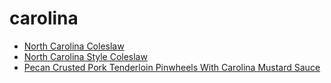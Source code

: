 # carolina

 * [North Carolina Coleslaw](index/n/north-carolina-coleslaw-242716.json)
 * [North Carolina Style Coleslaw](index/n/north-carolina-style-coleslaw-242392.json)
 * [Pecan Crusted Pork Tenderloin Pinwheels With Carolina Mustard Sauce](index/p/pecan-crusted-pork-tenderloin-pinwheels-with-carolina-mustard-sauce-352954.json)

